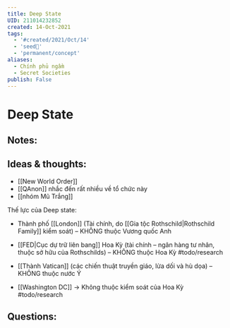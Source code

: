 ```yaml
---
title: Deep State
UID: 211014232852
created: 14-Oct-2021
tags:
  - '#created/2021/Oct/14'
  - 'seed🥜'
  - 'permanent/concept'
aliases:
  - Chính phủ ngầm
  - Secret Societies
publish: False
---
```

# Deep State

## Notes:


## Ideas & thoughts:
- [[New World Order]]
- [[QAnon]] nhắc đến rất nhiều về tổ chức này
- [[nhóm Mũ Trắng]]

Thế lực của Deep state:
-  Thành phố [[London]] (Tài chính, do [[Gia tộc Rothschild|Rothschild Family]] kiểm soát) – KHÔNG thuộc Vương quốc Anh
-  [[FED|Cục dự trữ liên bang]] Hoa Kỳ (tài chính – ngân hàng tư nhân, thuộc sở hữu của Rothschilds) – KHÔNG thuộc Hoa Kỳ #todo/research 

-  [[Thành Vatican]] (các chiến thuật truyền giáo, lừa dối và hù dọa) – KHÔNG thuộc nước Ý
- [[Washington DC]] -> Không thuộc kiểm soát của Hoa Kỳ #todo/research 

## Questions:

